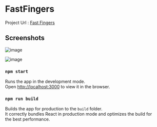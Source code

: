 # FastFingers

Project Url : [Fast Fingers](http://Tushar1401.github.io/fast-fingers)

## Screenshots

![image](./Images/ss1.png)

![image](./Images/ss1.png)

### `npm start`

Runs the app in the development mode.\
Open [http://localhost:3000](http://localhost:3000) to view it in the browser.

### `npm run build`

Builds the app for production to the `build` folder.\
It correctly bundles React in production mode and optimizes the build for the best performance.
